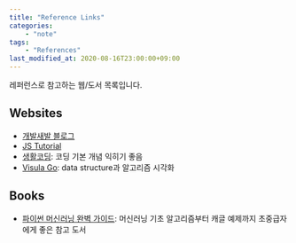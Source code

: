 ```yaml
---
title: "Reference Links"
categories: 
    - "note"
tags:
    - "References"
last_modified_at: 2020-08-16T23:00:00+09:00
---
```

레퍼런스로 참고하는 웹/도서 목록입니다.

## Websites
- [개발새발 블로그](https://gbsb.tistory.com/410) 
- [JS Tutorial](https://www.w3schools.com/js/js_intro.asp)
- [생활코딩](https://www.youtube.com/channel/UCvc8kv-i5fvFTJBFAk6n1SA): 코딩 기본 개념 익히기 좋음
- [Visula Go](https://visualgo.net/en): data structure과 알고리즘 시각화

## Books
- [파이썬 머신러닝 완벽 가이드](https://wikibook.co.kr/join-author/): 머신러닝 기초 알고리즘부터 캐글 예제까지 초중급자에게 좋은 참고 도서